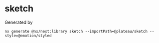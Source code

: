 # sketch

Generated by

```
nx generate @nx/next:library sketch --importPath=@plateau/sketch --style=@emotion/styled
```
